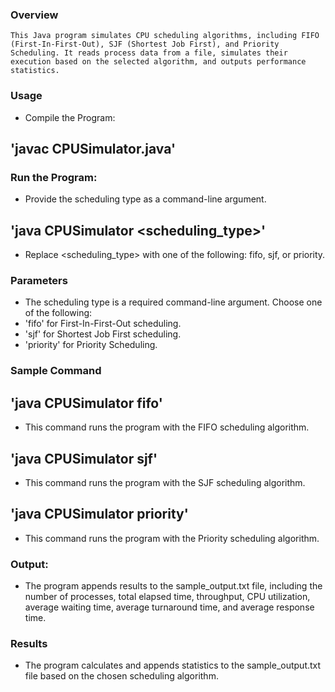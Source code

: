 ### Overview
    This Java program simulates CPU scheduling algorithms, including FIFO (First-In-First-Out), SJF (Shortest Job First), and Priority Scheduling. It reads process data from a file, simulates their execution based on the selected algorithm, and outputs performance statistics.

### Usage
* Compile the Program:
## 'javac CPUSimulator.java' 

### Run the Program:
* Provide the scheduling type as a command-line argument.
## 'java CPUSimulator <scheduling_type>'
* Replace <scheduling_type> with one of the following: fifo, sjf, or priority.

### Parameters
* The scheduling type is a required command-line argument. Choose one of the following:
* 'fifo' for First-In-First-Out scheduling.
* 'sjf' for Shortest Job First scheduling.
* 'priority' for Priority Scheduling.

### Sample Command
## 'java CPUSimulator fifo'
* This command runs the program with the FIFO scheduling algorithm.
## 'java CPUSimulator sjf'
* This command runs the program with the SJF scheduling algorithm.
## 'java CPUSimulator priority'
* This command runs the program with the Priority scheduling algorithm.


### Output:
* The program appends results to the sample_output.txt file, including the number of processes, total elapsed time, throughput, CPU utilization, average waiting time, average  turnaround time, and average response time.

### Results
* The program calculates and appends statistics to the sample_output.txt file based on the chosen scheduling algorithm.